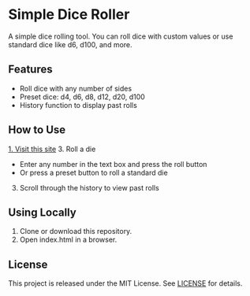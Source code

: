 # Simple Dice Roller

A simple dice rolling tool. You can roll dice with custom values or use standard dice like d6, d100, and more.

## Features

- Roll dice with any number of sides
- Preset dice: d4, d6, d8, d12, d20, d100
- History function to display past rolls

## How to Use

[1. Visit this site](https://stunning-axolotl-ec43ae.netlify.app/)
3. Roll a die
  - Enter any number in the text box and press the roll button
  - Or press a preset button to roll a standard die
3. Scroll through the history to view past rolls

## Using Locally

1. Clone or download this repository.
2. Open index.html in a browser.

## License

This project is released under the MIT License. See [LICENSE](https://opensource.org/licenses/mit-license.php) for details.
